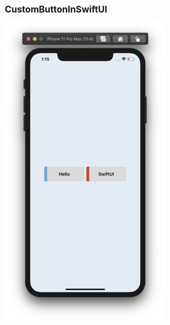 # CustomButtonInSwiftUI

![](https://github.com/ram4ik/CustomButtonInSwiftUI/blob/master/CustomButtonInSwiftUI/Assets.xcassets/Screenshot%202020-04-06%20at%2013.15.21.imageset/Screenshot%202020-04-06%20at%2013.15.21.png)
